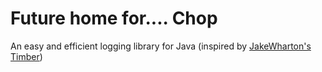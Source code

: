 Future home for....
Chop
====

An easy and efficient logging library for Java (inspired by [JakeWharton's Timber](https://github.com/JakeWharton/timber))
